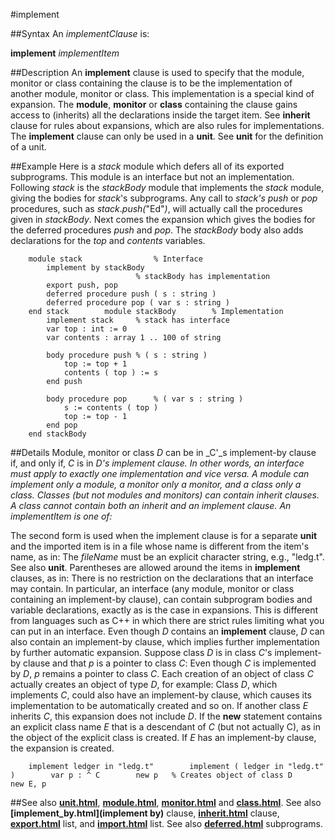 
#implement

##Syntax
An _implementClause_ is:

**implement** _implementItem_




##Description
An **implement** clause is used to specify that the module, monitor or class containing the clause is to be the implementation of another module, monitor or class. This implementation is a special kind of expansion. The **module**, **monitor** or **class** containing the clause gains access to (inherits) all the declarations inside the target item. See **inherit** clause for rules about expansions, which are also rules for implementations.
The **implement** clause can only be used in a **unit**. See **unit** for the definition of a unit.



##Example
Here is a _stack_ module which defers all of its exported subprograms. This module is an interface but not an implementation. Following _stack_ is the _stackBody_ module that implements the _stack_ module, giving the bodies for _stack_'s subprograms. Any call to _stack's_ _push_ or _pop_ procedures, such as _stack_._push(_"Ed"_)_, will actually call the procedures given in _stackBody_.
Next comes the expansion which gives the bodies for the deferred procedures _push_ and _pop_. The _stackBody_ body also adds declarations for the _top_ and _contents_ variables.


        module stack                % Interface
            implement by stackBody
                                % stackBody has implementation
            export push, pop
            deferred procedure push ( s : string )
            deferred procedure pop ( var s : string )
        end stack        module stackBody        % Implementation
            implement stack     % stack has interface
            var top : int := 0
            var contents : array 1 .. 100 of string
        
            body procedure push % ( s : string )
                top := top + 1
                contents ( top ) := s
            end push
        
            body procedure pop      % ( var s : string )
                s := contents ( top )
                top := top - 1
            end pop
        end stackBody
##Details
Module, monitor or class _D_ can be in _C'_s implement-by clause if, and only if, _C_ is in _D'_s implement clause. In other words, an interface must apply to exactly one implementation and vice versa. A module can implement only a module, a monitor only a monitor, and a class only a class. Classes (but not modules and monitors) can contain inherit clauses. A class cannot contain both an inherit and an implement clause.
An _implementItem_ is one of_:_




The second form is used when the implement clause is for a separate **unit** and the imported item is in a file whose name is different from the item's name, as in:
The _fileName_ must be an explicit character string, e.g., "ledg.t". See also **unit**. Parentheses are allowed around the items in **implement** clauses, as in:
There is no restriction on the declarations that an interface may contain. In particular, an interface (any module, monitor or class containing an implement-by clause), can contain subprogram bodies and variable declarations, exactly as is the case in expansions. This is different from languages such as C++ in which there are strict rules limiting what you can put in an interface.
Even though _D_ contains an **implement** clause, _D_ can also contain an implement-by clause, which implies further implementation by further automatic expansion.
Suppose class _D_ is in class _C_'s implement-by clause and that _p_ is a pointer to class _C_:
Even though _C_ is implemented by _D_, _p_ remains a pointer to class _C_. Each creation of an object of class _C_ actually creates an object of type _D_, for example:
Class _D_, which implements _C_, could also have an implement-by clause, which causes its implementation to be automatically created and so on. If another class _E_ inherits _C_, this expansion does not include _D_.
If the **new** statement contains an explicit class name _E_ that is a descendant of _C_ (but not actually C), as in
the object of the explicit class is created. If _E_ has an implement-by clause, the expansion is created.


        implement ledger in "ledg.t"        implement ( ledger in "ledg.t" )        var p : ^ C        new p   % Creates object of class D        new E, p
##See also
**[unit.html](unit)**, **[module.html](module)**, **[monitor.html](monitor)** and **[class.html](class)**. See also **[implement_by.html](implement by)** clause, **[inherit.html](inherit)** clause, **[export.html](export)** list, and **[import.html](import)** list. See also **[deferred.html](deferred)** subprograms.


